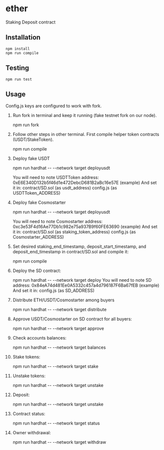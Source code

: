 # ether

Staking Deposit contract

## Installation

    npm install
    npm run compile

## Testing

    npm run test

## Usage

Config.js keys are configured to work with fork.

1. Run fork in terminal and keep it running (fake testnet fork on our node).

    npm run fork

2. Follow other steps in other terminal. First compile helper token contracts (USDT/StakeToken).

    npm run compile 

3. Deploy fake USDT

    npm run hardhat -- --network target deployusdt
    
   You will need to note USDTToken address: 0xE6E340D132b5f46d1e472DebcD681B2aBc16e57E (example)
   And set it in:
   contract/SD.sol (as usdt_address)
   config.js (as USDTToken_ADDRESS)

4. Deploy fake Cosmostarter

   npm run hardhat -- --network target deployusdt

   You will need to note Cosmostarter address: 0xc3e53F4d16Ae77Db1c982e75a937B9f60FE63690 (example)
   And set it in:
   contract/SD.sol (as staking_token_address)
   config.js (as Cosmostarter_ADDRESS)

6. Set desired staking_end_timestamp, deposit_start_timestamp, and deposit_end_timestamp in contract/SD.sol and compile it:

   npm run compile

7. Deploy the SD contract:

   npm run hardhat -- --network target deploy
   You will need to note SD address: 0x84eA74d481Ee0A5332c457a4d796187F6Ba67fEB (example)
   And set it in:
     config.js (as SD_ADDRESS)

7. Distribute ETH/USDT/Cosmostarter among buyers

   npm run hardhat -- --network target distribute

8. Approve USDT/Cosmostarter on SD contract for all buyers:

   npm run hardhat -- --network target approve

9. Check accounts balances:

    npm run hardhat -- --network target balances

10. Stake tokens:

    npm run hardhat -- --network target stake

10. Unstake tokens:

    npm run hardhat -- --network target unstake

10. Deposit:

    npm run hardhat -- --network target unstake

11. Contract status:

    npm run hardhat -- --network target status

12. Owner withdrawal:

    npm run hardhat -- --network target withdraw

